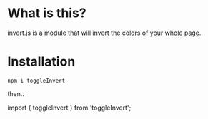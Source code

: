 # What is this?

invert.js is a module that will invert the colors of your whole page.

# Installation

`npm i toggleInvert`

then..

import { toggleInvert } from 'toggleInvert';
